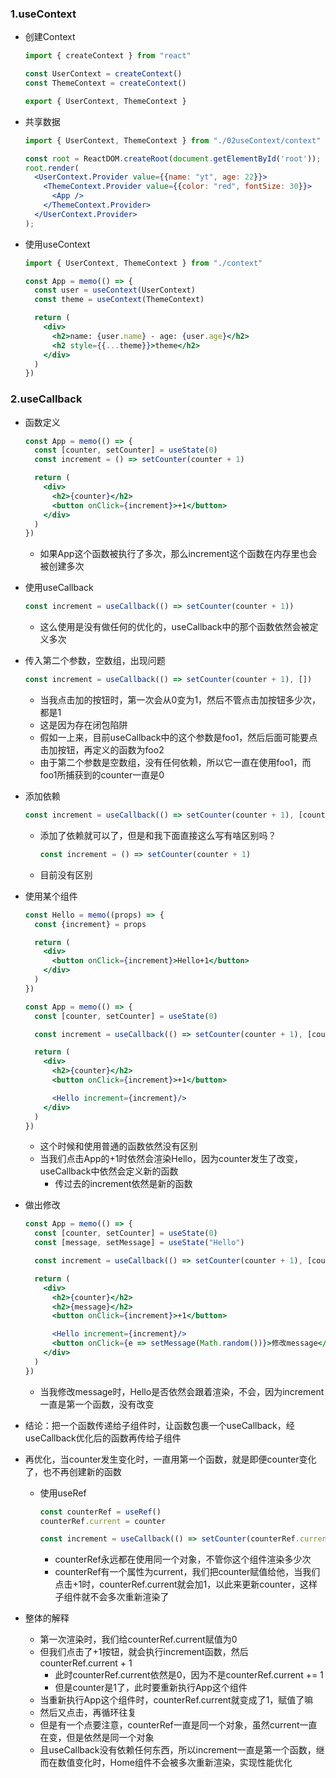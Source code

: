 ### 1.useContext

- 创建Context

  ```js
  import { createContext } from "react"
  
  const UserContext = createContext()
  const ThemeContext = createContext()
  
  export { UserContext, ThemeContext }
  ```

- 共享数据

  ```jsx
  import { UserContext, ThemeContext } from "./02useContext/context"
  
  const root = ReactDOM.createRoot(document.getElementById('root'));
  root.render(
  	<UserContext.Provider value={{name: "yt", age: 22}}>
      <ThemeContext.Provider value={{color: "red", fontSize: 30}}>
        <App />
      </ThemeContext.Provider>
    </UserContext.Provider>
  );
  ```

- 使用useContext

  ```jsx
  import { UserContext, ThemeContext } from "./context"
  
  const App = memo(() => {
    const user = useContext(UserContext)
    const theme = useContext(ThemeContext)
  
    return (
      <div>
        <h2>name: {user.name} - age: {user.age}</h2>
        <h2 style={{...theme}}>theme</h2>
      </div>
    )
  })
  ```

### 2.useCallback

- 函数定义

  ```jsx
  const App = memo(() => {
    const [counter, setCounter] = useState(0)
    const increment = () => setCounter(counter + 1)
  
    return (
      <div>
        <h2>{counter}</h2>
        <button onClick={increment}>+1</button>
      </div>
    )
  })
  ```

  - 如果App这个函数被执行了多次，那么increment这个函数在内存里也会被创建多次

- 使用useCallback

  ```js
  const increment = useCallback(() => setCounter(counter + 1))
  ```

  - 这么使用是没有做任何的优化的，useCallback中的那个函数依然会被定义多次

- 传入第二个参数，空数组，出现问题

  ```js
  const increment = useCallback(() => setCounter(counter + 1), [])
  ```

  - 当我点击加的按钮时，第一次会从0变为1，然后不管点击加按钮多少次，都是1
  - 这是因为存在闭包陷阱
  - 假如一上来，目前useCallback中的这个参数是foo1，然后后面可能要点击加按钮，再定义的函数为foo2
  - 由于第二个参数是空数组，没有任何依赖，所以它一直在使用foo1，而foo1所捕获到的counter一直是0

- 添加依赖

  ```js
  const increment = useCallback(() => setCounter(counter + 1), [counter])
  ```

  - 添加了依赖就可以了，但是和我下面直接这么写有啥区别吗？

    ```js
    const increment = () => setCounter(counter + 1)
    ```

  - 目前没有区别
  
- 使用某个组件

  ```jsx
  const Hello = memo((props) => {
    const {increment} = props
  
    return (
      <div>
        <button onClick={increment}>Hello+1</button>
      </div>
    )
  })
  
  const App = memo(() => {
    const [counter, setCounter] = useState(0)
  
    const increment = useCallback(() => setCounter(counter + 1), [counter])
  
    return (
      <div>
        <h2>{counter}</h2>
        <button onClick={increment}>+1</button>
  
        <Hello increment={increment}/>
      </div>
    )
  })
  ```

  - 这个时候和使用普通的函数依然没有区别
  - 当我们点击App的+1时依然会渲染Hello，因为counter发生了改变，useCallback中依然会定义新的函数
    - 传过去的increment依然是新的函数

- 做出修改

  ```jsx
  const App = memo(() => {
    const [counter, setCounter] = useState(0)
    const [message, setMessage] = useState("Hello")
  
    const increment = useCallback(() => setCounter(counter + 1), [counter])
  
    return (
      <div>
        <h2>{counter}</h2>
        <h2>{message}</h2>
        <button onClick={increment}>+1</button>
  
        <Hello increment={increment}/>
        <button onClick={e => setMessage(Math.random())}>修改message</button>
      </div>
    )
  })
  ```

  - 当我修改message时，Hello是否依然会跟着渲染，不会，因为increment一直是第一个函数，没有改变

- 结论：把一个函数传递给子组件时，让函数包裹一个useCallback，经useCallback优化后的函数再传给子组件

- 再优化，当counter发生变化时，一直用第一个函数，就是即便counter变化了，也不再创建新的函数

  - 使用useRef

    ```js
    const counterRef = useRef()
    counterRef.current = counter
    
    const increment = useCallback(() => setCounter(counterRef.current + 1), [])
    ```

    - counterRef永远都在使用同一个对象，不管你这个组件渲染多少次
    - counterRef有一个属性为current，我们把counter赋值给他，当我们点击+1时，counterRef.current就会加1，以此来更新counter，这样子组件就不会多次重新渲染了
  
- 整体的解释

  - 第一次渲染时，我们给counterRef.current赋值为0
  - 但我们点击了+1按钮，就会执行increment函数，然后counterRef.current + 1
    - 此时counterRef.current依然是0，因为不是counterRef.current += 1
    - 但是counter是1了，此时要重新执行App这个组件
  - 当重新执行App这个组件时，counterRef.current就变成了1，赋值了嘛
  - 然后又点击，再循环往复
  - 但是有一个点要注意，counterRef一直是同一个对象，虽然current一直在变，但是依然是同一个对象
  - 且useCallback没有依赖任何东西，所以increment一直是第一个函数，继而在数值变化时，Home组件不会被多次重新渲染，实现性能优化

